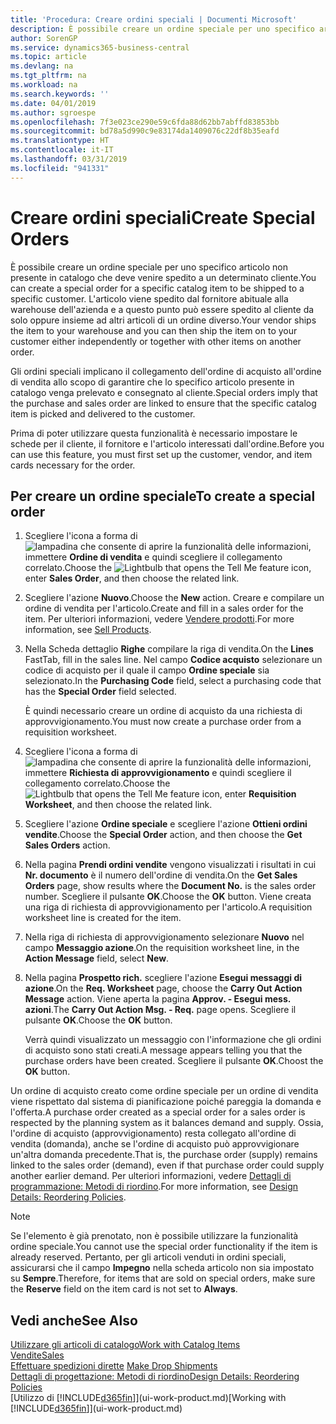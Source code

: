 ```yaml
---
title: 'Procedura: Creare ordini speciali | Documenti Microsoft'
description: È possibile creare un ordine speciale per uno specifico articolo non presente in catalogo che deve venire spedito a un determinato cliente. L'articolo viene spedito dal fornitore abituale alla warehouse dell'azienda e a questo punto può essere spedito al cliente da solo oppure insieme ad altri articoli di un ordine diverso.
author: SorenGP
ms.service: dynamics365-business-central
ms.topic: article
ms.devlang: na
ms.tgt_pltfrm: na
ms.workload: na
ms.search.keywords: ''
ms.date: 04/01/2019
ms.author: sgroespe
ms.openlocfilehash: 7f3e023ce290e59c6fda88d62bb7abffd83853bb
ms.sourcegitcommit: bd78a5d990c9e83174da1409076c22df8b35eafd
ms.translationtype: HT
ms.contentlocale: it-IT
ms.lasthandoff: 03/31/2019
ms.locfileid: "941331"
---
```

# <a name="create-special-orders"></a><span data-ttu-id="c86ff-104">Creare ordini speciali</span><span class="sxs-lookup"><span data-stu-id="c86ff-104">Create Special Orders</span></span>
<span data-ttu-id="c86ff-105">È possibile creare un ordine speciale per uno specifico articolo non presente in catalogo che deve venire spedito a un determinato cliente.</span><span class="sxs-lookup"><span data-stu-id="c86ff-105">You can create a special order for a specific catalog item to be shipped to a specific customer.</span></span> <span data-ttu-id="c86ff-106">L'articolo viene spedito dal fornitore abituale alla warehouse dell'azienda e a questo punto può essere spedito al cliente da solo oppure insieme ad altri articoli di un ordine diverso.</span><span class="sxs-lookup"><span data-stu-id="c86ff-106">Your vendor ships the item to your warehouse and you can then ship the item on to your customer either independently or together with other items on another order.</span></span>  

<span data-ttu-id="c86ff-107">Gli ordini speciali implicano il collegamento dell'ordine di acquisto all'ordine di vendita allo scopo di garantire che lo specifico articolo presente in catalogo venga prelevato e consegnato al cliente.</span><span class="sxs-lookup"><span data-stu-id="c86ff-107">Special orders imply that the purchase and sales order are linked to ensure that the specific catalog item is picked and delivered to the customer.</span></span>  

<span data-ttu-id="c86ff-108">Prima di poter utilizzare questa funzionalità è necessario impostare le schede per il cliente, il fornitore e l'articolo interessati dall'ordine.</span><span class="sxs-lookup"><span data-stu-id="c86ff-108">Before you can use this feature, you must first set up the customer, vendor, and item cards necessary for the order.</span></span>  

## <a name="to-create-a-special-order"></a><span data-ttu-id="c86ff-109">Per creare un ordine speciale</span><span class="sxs-lookup"><span data-stu-id="c86ff-109">To create a special order</span></span>  
1.  <span data-ttu-id="c86ff-110">Scegliere l'icona a forma di ![lampadina che consente di aprire la funzionalità delle informazioni](media/ui-search/search_small.png "Informazioni sull'operazione che si desidera eseguire"), immettere **Ordine di vendita** e quindi scegliere il collegamento correlato.</span><span class="sxs-lookup"><span data-stu-id="c86ff-110">Choose the ![Lightbulb that opens the Tell Me feature](media/ui-search/search_small.png "Tell me what you want to do") icon, enter **Sales Order**, and then choose the related link.</span></span>  
2. <span data-ttu-id="c86ff-111">Scegliere l'azione **Nuovo**.</span><span class="sxs-lookup"><span data-stu-id="c86ff-111">Choose the **New** action.</span></span> <span data-ttu-id="c86ff-112">Creare e compilare un  ordine di vendita per l'articolo.</span><span class="sxs-lookup"><span data-stu-id="c86ff-112">Create and fill in a  sales order for the item.</span></span> <span data-ttu-id="c86ff-113">Per ulteriori informazioni, vedere [Vendere prodotti](sales-how-sell-products.md).</span><span class="sxs-lookup"><span data-stu-id="c86ff-113">For more information, see [Sell Products](sales-how-sell-products.md).</span></span>
3.  <span data-ttu-id="c86ff-114">Nella Scheda dettaglio **Righe** compilare la riga di vendita.</span><span class="sxs-lookup"><span data-stu-id="c86ff-114">On the **Lines** FastTab, fill in the sales line.</span></span> <span data-ttu-id="c86ff-115">Nel campo **Codice acquisto** selezionare un codice di acquisto per il quale il campo **Ordine speciale** sia selezionato.</span><span class="sxs-lookup"><span data-stu-id="c86ff-115">In the **Purchasing Code** field, select a purchasing code that has the **Special Order** field selected.</span></span>

    <span data-ttu-id="c86ff-116">È quindi necessario creare un ordine di acquisto da una richiesta di approvvigionamento.</span><span class="sxs-lookup"><span data-stu-id="c86ff-116">You must now create a purchase order from a requisition worksheet.</span></span>  
4. <span data-ttu-id="c86ff-117">Scegliere l'icona a forma di ![lampadina che consente di aprire la funzionalità delle informazioni](media/ui-search/search_small.png "Informazioni sull'operazione che si desidera eseguire"), immettere **Richiesta di approvvigionamento** e quindi scegliere il collegamento correlato.</span><span class="sxs-lookup"><span data-stu-id="c86ff-117">Choose the ![Lightbulb that opens the Tell Me feature](media/ui-search/search_small.png "Tell me what you want to do") icon, enter **Requisition Worksheet**, and then choose the related link.</span></span>  
5. <span data-ttu-id="c86ff-118">Scegliere l'azione **Ordine speciale** e scegliere l'azione **Ottieni ordini vendite**.</span><span class="sxs-lookup"><span data-stu-id="c86ff-118">Choose the **Special Order** action, and then choose the **Get Sales Orders** action.</span></span>  
6.  <span data-ttu-id="c86ff-119">Nella pagina **Prendi ordini vendite** vengono visualizzati i risultati in cui **Nr. documento** è il numero dell'ordine di vendita.</span><span class="sxs-lookup"><span data-stu-id="c86ff-119">On the **Get Sales Orders** page, show results where the **Document No.** is the sales order number.</span></span> <span data-ttu-id="c86ff-120">Scegliere il pulsante **OK**.</span><span class="sxs-lookup"><span data-stu-id="c86ff-120">Choose the **OK** button.</span></span> <span data-ttu-id="c86ff-121">Viene creata una riga di richiesta di approvvigionamento per l'articolo.</span><span class="sxs-lookup"><span data-stu-id="c86ff-121">A requisition worksheet line is created for the item.</span></span>  
7.  <span data-ttu-id="c86ff-122">Nella riga di richiesta di approvvigionamento selezionare **Nuovo** nel campo **Messaggio azione**.</span><span class="sxs-lookup"><span data-stu-id="c86ff-122">On the requisition worksheet line, in the **Action Message** field, select **New**.</span></span>  
8.  <span data-ttu-id="c86ff-123">Nella pagina **Prospetto rich.** scegliere l'azione **Esegui messaggi di azione**.</span><span class="sxs-lookup"><span data-stu-id="c86ff-123">On the **Req. Worksheet** page, choose the **Carry Out Action Message** action.</span></span> <span data-ttu-id="c86ff-124">Viene aperta la pagina **Approv. - Esegui mess. azioni**.</span><span class="sxs-lookup"><span data-stu-id="c86ff-124">The **Carry Out Action Msg. - Req.** page opens.</span></span> <span data-ttu-id="c86ff-125">Scegliere il pulsante **OK**.</span><span class="sxs-lookup"><span data-stu-id="c86ff-125">Choose the **OK** button.</span></span>  

    <span data-ttu-id="c86ff-126">Verrà quindi visualizzato un messaggio con l'informazione che gli ordini di acquisto sono stati creati.</span><span class="sxs-lookup"><span data-stu-id="c86ff-126">A message appears telling you that the purchase orders have been created.</span></span> <span data-ttu-id="c86ff-127">Scegliere il pulsante **OK**.</span><span class="sxs-lookup"><span data-stu-id="c86ff-127">Choost the **OK** button.</span></span>  

<span data-ttu-id="c86ff-128">Un ordine di acquisto creato come ordine speciale per un ordine di vendita viene rispettato dal sistema di pianificazione poiché pareggia la domanda e l'offerta.</span><span class="sxs-lookup"><span data-stu-id="c86ff-128">A purchase order created as a special order for a sales order is respected by the planning system as it balances demand and supply.</span></span> <span data-ttu-id="c86ff-129">Ossia, l'ordine di acquisto (approvvigionamento) resta collegato all'ordine di vendita (domanda), anche se l'ordine di acquisto può approvvigionare un'altra domanda precedente.</span><span class="sxs-lookup"><span data-stu-id="c86ff-129">That is, the purchase order (supply) remains linked to the sales order (demand), even if that purchase order could supply another earlier demand.</span></span> <span data-ttu-id="c86ff-130">Per ulteriori informazioni, vedere [Dettagli di programmazione: Metodi di riordino](design-details-reservation-order-tracking-and-action-messaging.md).</span><span class="sxs-lookup"><span data-stu-id="c86ff-130">For more information, see [Design Details: Reordering Policies](design-details-reservation-order-tracking-and-action-messaging.md).</span></span>  

> [!NOTE]  
>  <span data-ttu-id="c86ff-131">Se l'elemento è già prenotato, non è possibile utilizzare la funzionalità ordine speciale.</span><span class="sxs-lookup"><span data-stu-id="c86ff-131">You cannot use the special order functionality if the item is already reserved.</span></span> <span data-ttu-id="c86ff-132">Pertanto, per gli articoli venduti in ordini speciali, assicurarsi che il campo **Impegno** nella scheda articolo non sia impostato su **Sempre**.</span><span class="sxs-lookup"><span data-stu-id="c86ff-132">Therefore, for items that are sold on special orders, make sure the **Reserve** field on the item card is not set to **Always**.</span></span>  

## <a name="see-also"></a><span data-ttu-id="c86ff-133">Vedi anche</span><span class="sxs-lookup"><span data-stu-id="c86ff-133">See Also</span></span>  
[<span data-ttu-id="c86ff-134">Utilizzare gli articoli di catalogo</span><span class="sxs-lookup"><span data-stu-id="c86ff-134">Work with Catalog Items</span></span>](inventory-how-work-nonstock-items.md)  
[<span data-ttu-id="c86ff-135">Vendite</span><span class="sxs-lookup"><span data-stu-id="c86ff-135">Sales</span></span>](sales-manage-sales.md)  
<span data-ttu-id="c86ff-136">[Effettuare spedizioni dirette](sales-how-drop-shipment.md) </span><span class="sxs-lookup"><span data-stu-id="c86ff-136">[Make Drop Shipments](sales-how-drop-shipment.md) </span></span>  
[<span data-ttu-id="c86ff-137">Dettagli di progettazione: Metodi di riordino</span><span class="sxs-lookup"><span data-stu-id="c86ff-137">Design Details: Reordering Policies</span></span>](design-details-reservation-order-tracking-and-action-messaging.md)  
<span data-ttu-id="c86ff-138">[Utilizzo di [!INCLUDE[d365fin](includes/d365fin_md.md)]](ui-work-product.md)</span><span class="sxs-lookup"><span data-stu-id="c86ff-138">[Working with [!INCLUDE[d365fin](includes/d365fin_md.md)]](ui-work-product.md)</span></span>
